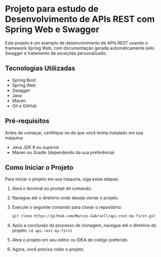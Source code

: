 # Projeto para estudo de Desenvolvimento de APIs REST com Spring Web e Swagger

Este projeto é um exemplo de desenvolvimento de APIs REST usando o framework Spring Web, com documentação gerada automaticamente pelo Swagger e tratamento de exceções personalizado.

## Tecnologias Utilizadas

- Spring Boot
- Spring Web
- Swagger
- Java
- Maven
- Git e GitHub

## Pré-requisitos

Antes de começar, certifique-se de que você tenha instalado em sua máquina:

- Java JDK 8 ou superior
- Maven ou Gradle (dependendo da sua preferência)

## Como Iniciar o Projeto

Para iniciar o projeto em sua máquina, siga estas etapas:
1. Abra o terminal ou prompt de comando.

2. Navegue até o diretório onde deseja clonar o projeto.

3. Execute o seguinte comando para clonar o repositório:
   ```sh
   git clone https://github.com/Marcos-Gabriell/api-rest-my-first.git
   
4. Após a conclusão do processo de clonagem, navegue até o diretório do projeto: `cd api-rest-my-first`

5. Abra o projeto em seu editor ou IDEA de código preferido.

6. Agora, você precisa rodar o projeto.

